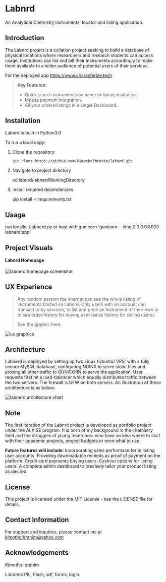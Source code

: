 # Labnrd
An Analytical Chemistry instruments' locator and listing application.

## Introduction
The Labnrd project is a collation project seeking to build a database of physical locations where researchers and research students can access usage. Institutions can list and bill their instruments accordingly to make them available to a wider audience of potential users of their services.

For the deployed app https://www.characterize.tech

> **Key Features:**
> - Quick search instruments by name or listing institution.
> - Mpesa payment integration.
> - All your orders/listings in a single Dashboard.

## Installation
Labnrd is built in Python3.0

To run a local copy:
1. Clone the repository:

   ```bash
   git clone https://github.com/KimothoIbrahim/labnrd.git

2. Navigate to project directory

   cd labnrd/labnerdWorkingDirectory

3. Install required dependencies

   pip install -r requirements.txt

## Usage
  run locally ./labnerd.py
  or
  host with gunicorn
    'gunicorn --bind 0.0.0.0:8000 labnerd:app'

## Project Visuals

#### Labnrd Homepage
![labnerd homepage screenshot](docs/images/labnrd_homepage.PNG)

## UX Experience
 >Any random persion the internet can see the whole listing of instruments hosted on Labnrd.
 >Only users with an account can transact to by services, to list and price an Instrument of their own or to see order history for buying user (sales history for selling users).

 >See the graphic here:

![ux graphics](docs/images/labnerdUX_chart.PNG)

## Architecture
Labnerd is deployed by setting up two Linux (Ubuntu) VPS' with a fully secure MySQL database, configuring NGINX to serve static files and proxing all other traffic to GUNICORN to serve the application. User requests first hit a load-balancer which equally distributes traffic between the two servers. The firewall is UFW on both servers.
An illustration of these architecture is as below:

![labnerd architecture chart](docs/images/LabnerdArchitechture.JPG)

## Note
The first iteration of the Labnrd project is developed as portfolio project under the ALX SE program. It is born of my background in the chemistry field and the struggles of young reserchers who have no idea where to start with their academic projects, project budgets or even what to use.

**Future features will include:**
   Incorporating sales performace for in listing user accounts.
   Providing downloadable reciepts as proof of payment on the platform.
   Credit card payments buying users.
   Cashout options for listing users.
   A complete admin dashboard to precisely tailor your product listing as desired.

## License
This project is licensed under the MIT License - see the LICENSE file for details.

## Contact Information
For support and inquiries, please contact me at kimothoibrahim@yahoo.com

## Acknowledgements
Kimotho Ibrahim

Libraries
PIL,
Flask, wtf, forms, login.
